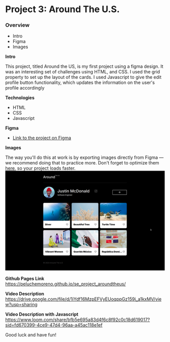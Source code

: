 # Project 3: Around The U.S.

### Overview

- Intro
- Figma
- Images

**Intro**

This project, titled Around the US, is my first project using a figma design. It was an interesting set of challenges using HTML, and CSS. I used the grid property to set up the layout of the cards. I used Javascript to give the edit profile button functionality, which updates the information on the user's profile accordingly

**Technologies**

- HTML
- CSS
- Javascript

**Figma**

- [Link to the project on Figma](https://www.figma.com/file/ii4xxsJ0ghevUOcssTlHZv/Sprint-3%3A-Around-the-US?node-id=0%3A1)

**Images**

The way you'll do this at work is by exporting images directly from Figma — we recommend doing that to practice more. Don't forget to optimize them [here](https://tinypng.com/), so your project loads faster.
![Screenshot](./images/screenshot.png)

**Github Pages Link**
https://peluchemoreno.github.io/se_project_aroundtheus/

**Video Description**
https://drive.google.com/file/d/1iYdf16MzpEFVyEUoqppGz159i_a1kxMV/view?usp=sharing

**Video Description with Javascript**
https://www.loom.com/share/bfb5e695a83d4f6c8f92c0c18d619017?sid=fd670399-4ce9-47d4-96aa-a45ac118e1ef

Good luck and have fun!
